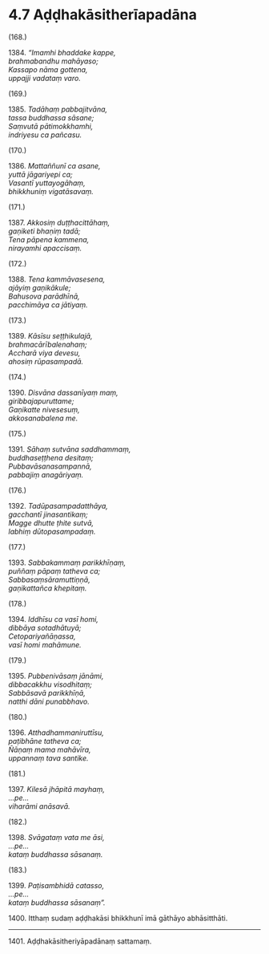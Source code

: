 # 4.7 Aḍḍhakāsitherīapadāna

(168.)

1384\. _“Imamhi bhaddake kappe,_  
_brahmabandhu mahāyaso;_  
_Kassapo nāma gottena,_  
_uppajji vadataṃ varo._  

(169.)

1385\. _Tadāhaṃ pabbajitvāna,_  
_tassa buddhassa sāsane;_  
_Saṃvutā pātimokkhamhi,_  
_indriyesu ca pañcasu._  

(170.)

1386\. _Mattaññunī ca asane,_  
_yuttā jāgariyepi ca;_  
_Vasantī yuttayogāhaṃ,_  
_bhikkhuniṃ vigatāsavaṃ._  

(171.)

1387\. _Akkosiṃ duṭṭhacittāhaṃ,_  
_gaṇiketi bhaṇiṃ tadā;_  
_Tena pāpena kammena,_  
_nirayamhi apaccisaṃ._  

(172.)

1388\. _Tena kammāvasesena,_  
_ajāyiṃ gaṇikākule;_  
_Bahusova parādhīnā,_  
_pacchimāya ca jātiyaṃ._  

(173.)

1389\. _Kāsīsu seṭṭhikulajā,_  
_brahmacārībalenahaṃ;_  
_Accharā viya devesu,_  
_ahosiṃ rūpasampadā._  

(174.)

1390\. _Disvāna dassanīyaṃ maṃ,_  
_giribbajapuruttame;_  
_Gaṇikatte nivesesuṃ,_  
_akkosanabalena me._  

(175.)

1391\. _Sāhaṃ sutvāna saddhammaṃ,_  
_buddhaseṭṭhena desitaṃ;_  
_Pubbavāsanasampannā,_  
_pabbajiṃ anagāriyaṃ._  

(176.)

1392\. _Tadūpasampadatthāya,_  
_gacchantī jinasantikaṃ;_  
_Magge dhutte ṭhite sutvā,_  
_labhiṃ dūtopasampadaṃ._  

(177.)

1393\. _Sabbakammaṃ parikkhīṇaṃ,_  
_puññaṃ pāpaṃ tatheva ca;_  
_Sabbasaṃsāramuttiṇṇā,_  
_gaṇikattañca khepitaṃ._  

(178.)

1394\. _Iddhīsu ca vasī homi,_  
_dibbāya sotadhātuyā;_  
_Cetopariyañāṇassa,_  
_vasī homi mahāmune._  

(179.)

1395\. _Pubbenivāsaṃ jānāmi,_  
_dibbacakkhu visodhitaṃ;_  
_Sabbāsavā parikkhīṇā,_  
_natthi dāni punabbhavo._  

(180.)

1396\. _Atthadhammaniruttīsu,_  
_paṭibhāne tatheva ca;_  
_Ñāṇaṃ mama mahāvīra,_  
_uppannaṃ tava santike._  

(181.)

1397\. _Kilesā jhāpitā mayhaṃ,_  
_…pe…_  
_viharāmi anāsavā._  

(182.)

1398\. _Svāgataṃ vata me āsi,_  
_…pe…_  
_kataṃ buddhassa sāsanaṃ._  

(183.)

1399\. _Paṭisambhidā catasso,_  
_…pe…_  
_kataṃ buddhassa sāsanaṃ”._  

1400\. Itthaṃ sudaṃ aḍḍhakāsi bhikkhunī imā gāthāyo abhāsitthāti.

---

1401\. Aḍḍhakāsitheriyāpadānaṃ sattamaṃ.
